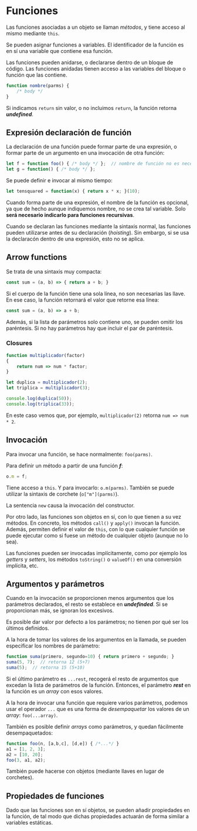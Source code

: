 # Funciones

Las funciones asociadas a un objeto se llaman *métodos*, y tiene acceso al mismo mediante `this`.

Se pueden asignar funciones a variables. El identificador de la función es en sí una variable que contiene esa función.

Las funciones pueden anidarse, o declararse dentro de un bloque de código. Las funciones anidadas tienen acceso a las variables del bloque o función que las contiene.

```js
function nombre(parms) {
    /* body */
}
```

Si indicamos `return` sin valor, o no incluimos `return`, la función retorna ***undefined***.

## Expresión declaración de función

La declaración de una función puede formar parte de una expresión, o formar parte de un argumento en una invocación de otra función:

```js
let f = function foo() { /* body */ };  // nombre de función no es necesario
let g = function() { /* body */ };
```

Se puede definir e invocar al mismo tiempo:

```js
let tensquared = function(x) { return x * x; }(10);
```

Cuando forma parte de una expresión, el nombre de la función es opcional, ya que de hecho aunque indiquemos nombre, no se crea tal variable. Solo **será necesario indicarlo para funciones recursivas**.

Cuando se declaran las funciones mediante la sintaxis normal, las funciones pueden utilizarse antes de su declaración (*hoisting*). Sin embargo, si se usa la declaracón dentro de una expresión, esto no se aplica.

## Arrow functions

Se trata de una sintaxis muy compacta:

```js
const sum = (a, b) => { return a + b; }
```

Si el cuerpo de la función tiene una sola línea, no son necesarias las llave. En ese caso, la función retornará el valor que retorne esa línea:

```js
const sum = (a, b) => a + b;
```

Además, si la lista de parámetros solo contiene uno, se pueden omitir los paréntesis. Si no hay parámetros hay que incluir el par de paréntesis.

### Closures

```js
function multiplicador(factor)
{
    return num => num * factor;
}

let duplica = multiplicador(2);
let triplica = multiplicador(3);

console.log(duplica(50));
console.log(triplica(33));
```

En este caso vemos que, por ejemplo, `multiplicador(2)` retorna `num => num * 2`.

## Invocación

Para invocar una función, se hace normalmente: `foo(parms)`.

Para definir un método a partir de una función ***f***:

```js
o.m = f;
```

Tiene acceso a `this`. Y para invocarlo: `o.m(parms)`. También se puede utilizar la sintaxis de corchete (`o["m"](parms)`).

La sentencia `new` causa la invocación del constructor.

Por otro lado, las funciones son objetos en sí, con lo que tienen a su vez métodos. En concreto, los métodos `call()` y `apply()` invocan la función. Además, permiten definir el valor de `this`, con lo que cualquier función se puede ejecutar como si fuese un método de cualquier objeto (aunque no lo sea).

Las funciones pueden ser invocadas implícitamente, como por ejemplo los *getters* y *setters*, los métodos `toString()` o `valueOf()` en una conversión implícita, etc.

## Argumentos y parámetros

Cuando en la invocación se proporcionen menos argumentos que los parámetros declarados, el resto se establece en ***undefinded***. Si se proporcionan más, se ignoran los excesivos.

Es posible dar valor por defecto a los parámetros; no tienen por qué ser los últimos definidos.

A la hora de tomar los valores de los argumentos en la llamada, se pueden especificar los nombres de parámetro:

```js
function suma(primero, segundo=10) { return primero + segundo; }
suma(5, 7);  // retorna 12 (5+7)
suma(5);  // retorna 15 (5+10)
```

Si el último parámetro es `...rest`, recogerá el resto de argumentos que excedan la lista de parámetros de la función. Entonces, el parámetro ***rest*** en la función es un *array* con esos valores.

A la hora de invocar una función que requiere varios parámetros, podemos usar el operador `...` que es una forma de *desempaquetar* los valores de un *array*: `foo(...array)`.

También es posible definir *arrays* como parámetros, y quedan fácilmente desempaquetados:

```js
function foo(n, [a,b,c], [d,e]) { /*...*/ }
a1 = [1, 2, 3];
a2 = [10, 20];
foo(3, a1, a2);
```

También puede hacerse con objetos (mediante llaves en lugar de corchetes).

## Propiedades de funciones

Dado que las funciones son en sí objetos, se pueden añadir propiedades en la función, de tal modo que dichas propiedades actuarán de forma similar a variables estáticas.

